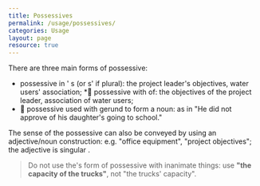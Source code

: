 ```yaml
---
title: Possessives
permalink: /usage/possessives/
categories: Usage
layout: page
resource: true
---
```


There are three main forms of possessive:

* possessive in ' s (or s' if plural): the project leader's objectives, water users' association;
*􏰀 possessive with of: the objectives of the project leader, association of water users;
* 􏰀 possessive used with gerund to form a noun: as in "He did not approve of his daughter's going to school."

The sense of the possessive can also be conveyed by using an adjective/noun construction: e.g. "office equipment", "project objectives"; the adjective is singular .

> Do not use the's form of possessive with inanimate things: use __"the capacity of the trucks"__, not "the trucks' capacity".